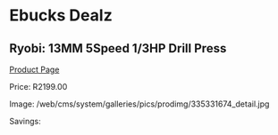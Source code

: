 
# Ebucks Dealz
## Ryobi: 13MM 5Speed 1/3HP Drill Press
[Product Page](https://www.ebucks.com/web/shop/productSelected.do?prodId=335331674&catId=717324798)

Price: R2199.00

Image: /web/cms/system/galleries/pics/prodimg/335331674_detail.jpg

Savings: 


	